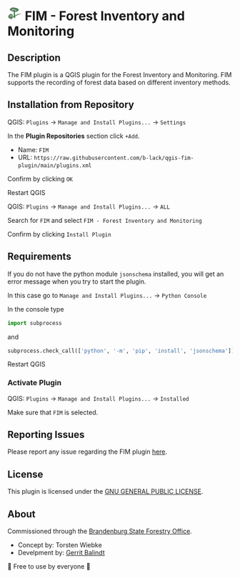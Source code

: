 <h1>
  <img src="./fim/icon.png" alt="Logo Plugin"/>
  FIM - Forest Inventory and Monitoring
</h1>

## Description

The FIM plugin is a QGIS plugin for the Forest Inventory and Monitoring. FIM supports the recording of forest data based on different inventory methods.

## Installation from Repository

QGIS: ``Plugins`` -> ``Manage and Install Plugins...`` -> ``Settings``

In the **Plugin Repositories** section click `+Add`.

- Name: `FIM`
- URL: `https://raw.githubusercontent.com/b-lack/qgis-fim-plugin/main/plugins.xml`

Confirm by clicking `OK`

Restart QGIS

QGIS: ``Plugins`` -> ``Manage and Install Plugins...`` -> ``ALL``

Search for `FIM` and select `FIM - Forest Inventory and Monitoring`

Confirm by clicking `Install Plugin`

## Requirements

If you do not have the python module ``jsonschema`` installed, you will get an error message when you try to start the plugin.


In this case go to ``Manage and Install Plugins...`` -> ``Python Console``

In the console type

```py
import subprocess
```
and 

```py
subprocess.check_call(['python', '-m', 'pip', 'install', 'jsonschema'])
```

Restart QGIS

### Activate Plugin

QGIS: ``Plugins`` -> ``Manage and Install Plugins...`` -> ``Installed``

Make sure that ``FIM`` is selected.


## Reporting Issues

Please report any issue regarding the FIM plugin [here](https://github.com/b-lack/qgis-fim-plugin/issues).

## License

This plugin is licensed under the [GNU GENERAL PUBLIC LICENSE](./LICENSE).

## About

Commissioned through the [Brandenburg State Forestry Office](https://forst.brandenburg.de/).

- Concept by: Torsten Wiebke
- Develpment by: [Gerrit Balindt](https://gruenecho.de/)


💚 Free to use by everyone 💚